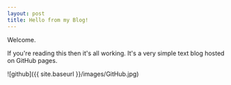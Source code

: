 ```yaml
---
layout: post
title: Hello from my Blog!
---
```


Welcome.

If you're reading this then it's all working. It's a very simple text blog hosted on GitHub pages.

![github]({{ site.baseurl }}/images/GitHub.jpg)

